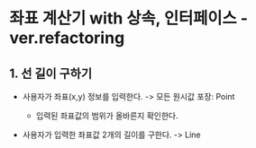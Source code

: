 # 좌표 계산기 with 상속, 인터페이스 - ver.refactoring 

## 1. 선 길이 구하기
- 사용자가 좌표(x,y) 정보를 입력한다. -> 모든 원시값 포장: Point
    - 입력된 좌표값의 범위가 올바른지 확인한다.   
    
- 사용자가 입력한 좌표값 2개의 길이를 구한다. -> Line

  
      



  
  
  